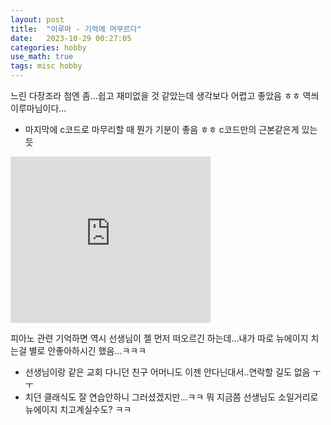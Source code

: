 ```yaml
---
layout: post
title:  "이루마 - 기억에 머무르다"
date:   2023-10-29 00:27:05 
categories: hobby
use_math: true
tags: misc hobby
---
```


느린 다장조라 첨엔 좀...쉽고 재미없을 것 같았는데 생각보다 어렵고 좋았음 ㅎㅎ 역씌 이루마님이다…
- 마지막에 c코드로 마무리할 때 뭔가 기분이 좋음 ㅎㅎ c코드만의 근본같은게 있는듯

<iframe allowfullscreen="allowfullscreen" class="b-hbp-video b-uploaded" frameborder="0" height="266" id="BLOGGER-video-e6624be83efcb7c1-4723" mozallowfullscreen="mozallowfullscreen" src="https://www.blogger.com/video.g?token=AD6v5dz9jU_LEYxIrVKwT_mOSB0gWwQEzRfAUONMN1hHVTOGHswnjMJt3bTuUTYObEVI5B4bjnrsHxzMHXp7FPxsPttHSqFgqcEfnYuXeTx3Ru4iE1xMtj5ENf2wAlRl9Obmym1Zl-U" webkitallowfullscreen="webkitallowfullscreen" width="320"></iframe>

피아노 관련 기억하면 역시 선생님이 젤 먼저 떠오르긴 하는데...내가 따로 뉴에이지 치는걸 별로 안좋아하시긴 했음...ㅋㅋㅋ
- 선생님이랑 같은 교회 다니던 친구 어머니도 이젠 안다닌대서..연락할 길도 없음 ㅜㅜ
- 치던 클래식도 잘 연습안하니 그러셨겠지만...ㅋㅋ 뭐 지금쯤 선생님도 소일거리로 뉴에이지 치고계실수도? ㅋㅋ
